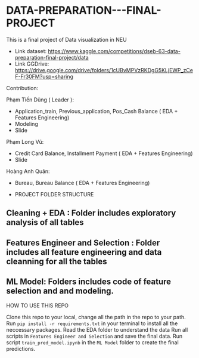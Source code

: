 # DATA-PREPARATION---FINAL-PROJECT
This is a final project of Data visualization in NEU 

- Link dataset: https://www.kaggle.com/competitions/dseb-63-data-preparation-final-project/data
- Link GGDrive: https://drive.google.com/drive/folders/1cUBvMPVzRKDgG5KLjEWP_zCeF-Fr30FM?usp=sharing

Contribution: 

Phạm Tiến Dũng ( Leader ): 
 * Application_train, Previous_application, Pos_Cash Balance ( EDA + Features Engineering)
 * Modeling
 * Slide

Phạm Long Vũ:
  * Credit Card Balance, Installment Payment ( EDA + Features Engineering)
  * Slide
  
Hoàng Anh Quân: 
  * Bureau, Bureau Balance ( EDA + Features Engineering)


- PROJECT FOLDER STRUCTURE

## Cleaning + EDA : Folder includes exploratory analysis of all tables
## Features Engineer and Selection : Folder includes all feature engineering and data cleanning for all the tables
## ML Model: Folders includes code of feature selection and and modeling.
HOW TO USE THIS REPO

Clone this repo to your local, change all the path in the repo to your path.
Run  ```pip install -r requirements.txt``` in your terminal to install all the neccessary packages.
Read the EDA folder to understand the data
Run all scripts  in ```Features Engineer and Selection``` and save the final data.
Run script ```train_pred_model.ipynb``` in the ```ML Model``` folder to create the final predictions.
